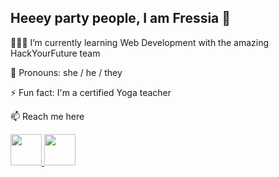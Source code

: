 ## Heeey party people, I am Fressia 🤙

👩🏻‍💻 I’m currently learning Web Development with the amazing HackYourFuture team <br>

🌈 Pronouns: she / he / they <br>

⚡ Fun fact: I'm a certified Yoga teacher <br>

📫 Reach me here

<a href="mailto:fressiabarrios2@gmail.com">
  <img src="https://iconape.com/wp-content/png_logo_vector/gmail-2.png" width="50"/>
</a>

<a href="https://www.linkedin.com/in/fressiabarrios/">
  <img src="https://cdn.exclaimer.com/Handbook%20Images/linkedin-icon_square_128x128.png" width="50"/>
</a>



<!-- 
🔭 I’m currently working on ...
👯 I’m looking to collaborate on ...
🤔 I’m looking for help with ...
💬 Ask me about ...
 -->



